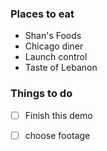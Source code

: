 ### Places to eat
 - Shan's Foods
 - Chicago diner
 - Launch control
 - Taste of Lebanon

### Things to do
 - [ ] Finish this demo
 - [ ] choose footage
 
 
